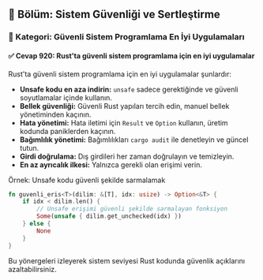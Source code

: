 ## 📘 Bölüm: Sistem Güvenliği ve Sertleştirme
### 🔹 Kategori: Güvenli Sistem Programlama En İyi Uygulamaları
#### ✅ Cevap 920: Rust'ta güvenli sistem programlama için en iyi uygulamalar

Rust'ta güvenli sistem programlama için en iyi uygulamalar şunlardır:

- **Unsafe kodu en aza indirin:** `unsafe` sadece gerektiğinde ve güvenli soyutlamalar içinde kullanın.
- **Bellek güvenliği:** Güvenli Rust yapıları tercih edin, manuel bellek yönetiminden kaçının.
- **Hata yönetimi:** Hata iletimi için `Result` ve `Option` kullanın, üretim kodunda paniklerden kaçının.
- **Bağımlılık yönetimi:** Bağımlılıkları `cargo audit` ile denetleyin ve güncel tutun.
- **Girdi doğrulama:** Dış girdileri her zaman doğrulayın ve temizleyin.
- **En az ayrıcalık ilkesi:** Yalnızca gerekli olan erişimi verin.

Örnek: Unsafe kodu güvenli şekilde sarmalamak

```rust
fn guvenli_eris<T>(dilim: &[T], idx: usize) -> Option<&T> {
    if idx < dilim.len() {
        // Unsafe erişimi güvenli şekilde sarmalayan fonksiyon
        Some(unsafe { dilim.get_unchecked(idx) })
    } else {
        None
    }
}
```

Bu yönergeleri izleyerek sistem seviyesi Rust kodunda güvenlik açıklarını azaltabilirsiniz.
